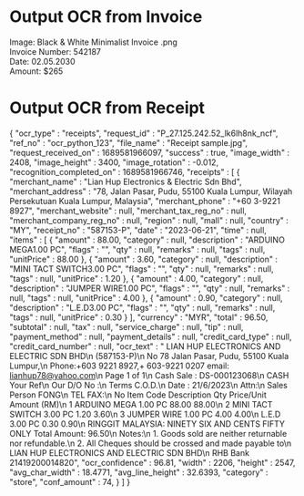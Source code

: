 # Output OCR from Invoice
Image: Black & White Minimalist Invoice .png                                                  
Invoice Number: 542187                                                    
Date: 02.05.2030                                                    
Amount: $265

# Output OCR from Receipt
{
  "ocr_type" : "receipts",
  "request_id" : "P_27.125.242.52_lk6lh8nk_ncf",
  "ref_no" : "ocr_python_123",
  "file_name" : "Receipt sample.jpg",
  "request_received_on" : 1689581966097,
  "success" : true,
  "image_width" : 2408,
  "image_height" : 3400,
  "image_rotation" : -0.012,
  "recognition_completed_on" : 1689581966746,
  "receipts" : [ {
    "merchant_name" : "Lian Hup Electronics & Electric Sdn Bhd",
    "merchant_address" : "78, Jalan Pasar, Pudu, 55100 Kuala Lumpur, Wilayah Persekutuan Kuala Lumpur, Malaysia",
    "merchant_phone" : "+60 3-9221 8927",
    "merchant_website" : null,
    "merchant_tax_reg_no" : null,
    "merchant_company_reg_no" : null,
    "region" : null,
    "mall" : null,
    "country" : "MY",
    "receipt_no" : "587153-P",
    "date" : "2023-06-21",
    "time" : null,
    "items" : [ {
      "amount" : 88.00,
      "category" : null,
      "description" : "ARDUINO MEGA1.00 PC",
      "flags" : "",
      "qty" : null,
      "remarks" : null,
      "tags" : null,
      "unitPrice" : 88.00
    }, {
      "amount" : 3.60,
      "category" : null,
      "description" : "MINI TACT SWITCH3.00 PC",
      "flags" : "",
      "qty" : null,
      "remarks" : null,
      "tags" : null,
      "unitPrice" : 1.20
    }, {
      "amount" : 4.00,
      "category" : null,
      "description" : "JUMPER WIRE1.00 PC",
      "flags" : "",
      "qty" : null,
      "remarks" : null,
      "tags" : null,
      "unitPrice" : 4.00
    }, {
      "amount" : 0.90,
      "category" : null,
      "description" : "L.E.D3.00 PC",
      "flags" : "",
      "qty" : null,
      "remarks" : null,
      "tags" : null,
      "unitPrice" : 0.30
    } ],
    "currency" : "MYR",
    "total" : 96.50,
    "subtotal" : null,
    "tax" : null,
    "service_charge" : null,
    "tip" : null,
    "payment_method" : null,
    "payment_details" : null,
    "credit_card_type" : null,
    "credit_card_number" : null,
    "ocr_text" : "                  LIAN HUP ELECTRONICS AND ELECTRIC SDN BHD\n                 (587153-P)\n                 No 78 Jalan Pasar, Pudu, 55100 Kuala Lumpur,\n                  Phone:+603 9221 8927,+ 603-9221 0207 email: lianhup78@yahoo.com\n                                                                                                   Page        1 of 1\n                                                                        Cash Sale      : DS-000123068\n     CASH                                                              Your Ref\n                                                                       Our D/O No      :\n                                                                       Terms            C.O.D.\n                                                                        Date           : 21/6/2023\n     Attn:\n                                                                       Sales Person     FONG\n     TEL                            FAX:\n    No Item Code         Description                                       Qty       Price/Unit      Amount (RM)\n      1                  ARDUINO MEGA                                     1.00 PC       88.00              88.00\n      2                  MINI TACT SWITCH                                 3.00 PC        1.20               3.60\n      3                  JUMPER WIRE                                      1.00 PC        4.00               4.00\n                         L.E.D                                            3.00 PC        0.30               0.90\n RINGGIT MALAYSIA: NINETY SIX AND CENTS FIFTY ONLY                        Total Amount:                  96.50\n Notes:\n 1. Goods sold are neither returnable nor refundable.\n 2. All Cheques should be crossed and made payable to\n   LIAN HUP ELECTRONICS AND ELECTRIC SDN BHD\n   RHB Bank 21419200014820",
    "ocr_confidence" : 96.81,
    "width" : 2206,
    "height" : 2547,
    "avg_char_width" : 18.4771,
    "avg_line_height" : 32.6393,
    "category" : "store",
    "conf_amount" : 74,
  } ]
}


